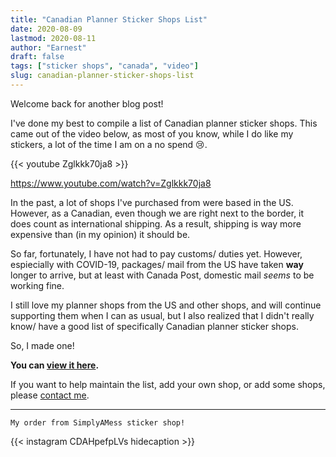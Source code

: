 ```yaml
---
title: "Canadian Planner Sticker Shops List"
date: 2020-08-09
lastmod: 2020-08-11
author: "Earnest"
draft: false
tags: ["sticker shops", "canada", "video"]
slug: canadian-planner-sticker-shops-list
---
```


Welcome back for another blog post!

I've done my best to compile a list of Canadian planner sticker shops. This came out of the video below, as most of you know, while I do like my stickers, a lot of the time I am on a no spend 😢.

{{< youtube Zglkkk70ja8 >}}

https://www.youtube.com/watch?v=Zglkkk70ja8

In the past, a lot of shops I've purchased from were based in the US. However, as a Canadian, even though we are right next to the border, it does count as international shipping. As a result, shipping is way more expensive than (in my opinion) it should be.

So far, fortunately, I have not had to pay customs/ duties yet. However, espiecially with COVID-19, packages/ mail from the US have taken **way** longer to arrive, but at least with Canada Post, domestic mail *seems* to be working fine.

I still love my planner shops from the US and other shops, and will continue supporting them when I can as usual, but I also realized that I didn't really know/ have a good list of specifically Canadian planner sticker shops.

So, I made one!

**You can [view it here](/resources#canadian-sticker-shops).**

If you want to help maintain the list, add your own shop, or add some shops, please [contact me](/about).

---

`My order from SimplyAMess sticker shop!`

{{< instagram CDAHpefpLVs hidecaption >}}
